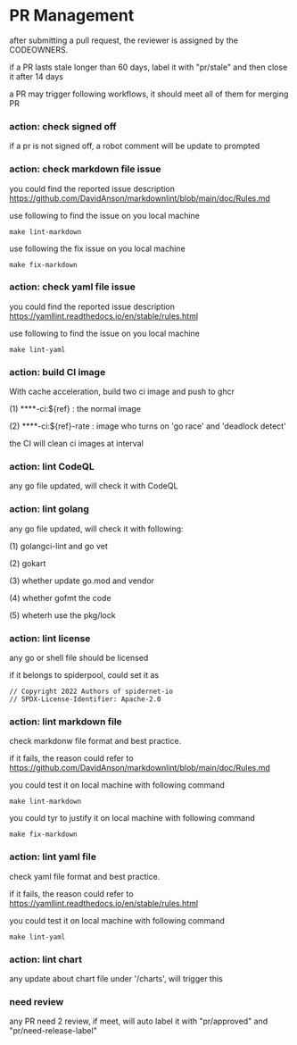 # PR Management

after submitting a pull request, the reviewer is assigned by the CODEOWNERS. 

if a PR lasts stale longer than 60 days, label it with "pr/stale" and then close it after 14 days

a PR may trigger following workflows, it should meet all of them for merging PR

### action: check signed off

if a pr is not signed off, a robot comment will be update to prompted

### action: check markdown file issue 

you could find the reported issue description <https://github.com/DavidAnson/markdownlint/blob/main/doc/Rules.md>

use following to find the issue on you local machine
```
make lint-markdown
```

use following the fix issue on you local machine
```
make fix-markdown
```

### action: check yaml file issue 

you could find the reported issue description <https://yamllint.readthedocs.io/en/stable/rules.html>

use following to find the issue on you local machine
```
make lint-yaml
```

### action: build CI image

With cache acceleration, build two ci image and push to ghcr

(1) ****-ci:${ref} : the normal image

(2) ****-ci:${ref}-rate : image who turns on 'go race' and 'deadlock detect'

the CI will clean ci images at interval

### action: lint CodeQL

any go file updated, will check it with CodeQL

### action: lint golang

any go file updated, will check it with following:

(1) golangci-lint and go vet

(2) gokart

(3) whether update go.mod and vendor

(4) whether gofmt the code

(5) wheterh use the pkg/lock

### action: lint license

any go or shell file should be licensed

if it belongs to spiderpool, could set it as

```
// Copyright 2022 Authors of spidernet-io
// SPDX-License-Identifier: Apache-2.0
```

### action: lint markdown file

check markdonw file format and best practice.

if it fails, the reason could refer to <https://github.com/DavidAnson/markdownlint/blob/main/doc/Rules.md>

you could test it on local machine with following command

```
make lint-markdown
```

you could tyr to justify it on local machine with following command

```
make fix-markdown
```

### action: lint yaml file

check yaml file format and best practice.

if it fails, the reason could refer to <https://yamllint.readthedocs.io/en/stable/rules.html>

you could test it on local machine with following command

```
make lint-yaml
```

### action: lint chart 

any update about chart file under '/charts', will trigger this 

### need review 

any PR need 2 review, if meet, will auto label it with "pr/approved" and "pr/need-release-label"

